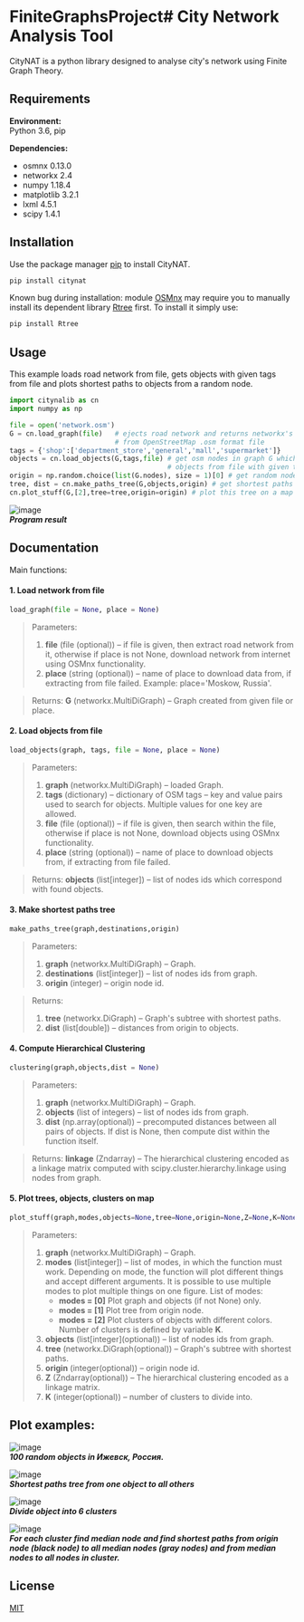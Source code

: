 # FiniteGraphsProject# City Network Analysis Tool

CityNAT is a python library designed to analyse city's network using Finite Graph Theory. 

## Requirements
**Environment:**\
Python 3.6, pip

**Dependencies:**
* osmnx 0.13.0
* networkx 2.4
* numpy 1.18.4
* matplotlib 3.2.1
* lxml 4.5.1
* scipy 1.4.1

## Installation

Use the package manager [pip](https://pip.pypa.io/en/stable/) to install CityNAT.

```bash
pip install citynat
```
Known bug during installation: module [OSMnx](https://github.com/gboeing/osmnx/blob/master/README.md) may require you to manually install its dependent library [Rtree](https://pypi.org/project/Rtree/) first. To install it simply use:
```bash
pip install Rtree
```

## Usage
This example loads road network from file, gets objects with given tags from file and plots shortest paths to objects from a random node.

```python
import citynalib as cn
import numpy as np

file = open('network.osm')
G = cn.load_graph(file)   # ejects road network and returns networkx's MultiDiGraph object 
                          # from OpenStreetMap .osm format file
tags = {'shop':['department_store','general','mall','supermarket']}
objects = cn.load_objects(G,tags,file) # get osm nodes in graph G which correspond to 
                                       # objects from file with given tags
origin = np.random.choice(list(G.nodes), size = 1)[0] # get random node in G
tree, dist = cn.make_paths_tree(G,objects,origin) # get shortest paths tree from origin to all objects
cn.plot_stuff(G,[2],tree=tree,origin=origin) # plot this tree on a map using osmnx and matplotlib
```

![image](https://github.com/zarond/FiniteGraphsProject/blob/master/Figure_14.png)\
**_Program result_**

## Documentation
Main functions:
#### 1. Load network from file
```python
load_graph(file = None, place = None)
```
>Parameters:
>1. **file** (file (optional)) – if file is given, then extract road network from it, otherwise if place is not None, download network from internet using OSMnx functionality.
>2. **place** (string (optional)) – name of place to download data from, if extracting from file failed. Example: place='Moskow, Russia'.

>Returns: **G** (networkx.MultiDiGraph) – Graph created from given file or place.

#### 2. Load objects from file
```python
load_objects(graph, tags, file = None, place = None)
```
>Parameters:
>1. **graph** (networkx.MultiDiGraph) – loaded Graph.
>2. **tags** (dictionary) – dictionary of OSM tags – key and value pairs used to search for objects. Multiple values for one key are allowed.
>3. **file** (file (optional)) – if file is given, then search within the file, otherwise if place is not None, download objects using OSMnx functionality.
>4. **place** (string (optional)) – name of place to download objects from, if extracting from file failed.

>Returns: **objects** (list[integer]) – list of nodes ids which correspond with found objects.


#### 3. Make shortest paths tree
```python
make_paths_tree(graph,destinations,origin)
```
>Parameters:
>1. **graph** (networkx.MultiDiGraph) – Graph.
>2. **destinations** (list[integer]) – list of nodes ids from graph.
>3. **origin** (integer) – origin node id.

>Returns: 
>1. **tree** (networkx.DiGraph) – Graph's subtree with shortest paths.
>2. **dist** (list[double]) – distances from origin to objects.

#### 4. Compute Hierarchical Clustering
```python
clustering(graph,objects,dist = None)
```
>Parameters:
>1. **graph** (networkx.MultiDiGraph) – Graph.
>2. **objects** (list of integers) – list of nodes ids from graph.
>3. **dist** (np.array(optional)) – precomputed distances between all pairs of objects. If dist is None, then compute dist within the function itself.

>Returns: **linkage** (Zndarray) – The hierarchical clustering encoded as a linkage matrix computed with scipy.cluster.hierarchy.linkage using nodes from graph.

#### 5. Plot trees, objects, clusters on map
```python
plot_stuff(graph,modes,objects=None,tree=None,origin=None,Z=None,K=None)
```
>Parameters:
>1. **graph** (networkx.MultiDiGraph) – Graph.
>2. **modes** (list[integer]) – list of modes, in which the function must work. Depending on mode, the function will plot different things and accept different arguments. It is possible to use multiple modes to plot multiple things on one figure. List of modes:
>    - **modes = [0]** Plot graph and objects (if not None) only.
>    - **modes = [1]** Plot tree from origin node.
>    - **modes = [2]** Plot clusters of objects with different colors. Number of clusters is defined by variable **K**.
>3. **objects** (list[integer]\(optional)) – list of nodes ids from graph.
>4. **tree** (networkx.DiGraph(optional)) – Graph's subtree with shortest paths.
>5. **origin** (integer(optional)) – origin node id.
>6. **Z** (Zndarray(optional)) – The hierarchical clustering encoded as a linkage matrix.
>7. **K** (integer(optional)) – number of clusters to divide into.

## Plot examples:
![image](https://github.com/zarond/FiniteGraphsProject/blob/master/Figure_11.png)\
**_100 random objects in Ижевск, Россия._**

![image](https://github.com/zarond/FiniteGraphsProject/blob/master/Figure_14.png)\
**_Shortest paths tree from one object to all others_**

![image](https://github.com/zarond/FiniteGraphsProject/blob/master/Figure_13.png)\
**_Divide object into 6 clusters_**

![image](https://github.com/zarond/FiniteGraphsProject/blob/master/Figure_12.png)\
**_For each cluster find median node and find shortest paths from origin node (black node) to all median nodes (gray nodes) and from median nodes to all nodes in cluster._**



## License
[MIT](https://choosealicense.com/licenses/mit/)
